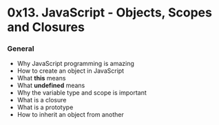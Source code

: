 # 0x13. JavaScript - Objects, Scopes and Closures

### General  
- Why JavaScript programming is amazing  
- How to create an object in JavaScript  
- What <b>this</b> means  
- What <b>undefined</b> means  
- Why the variable type and scope is important  
- What is a closure  
- What is a prototype  
- How to inherit an object from another  

